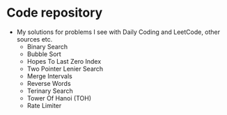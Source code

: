 # Code repository 

- My solutions for problems I see with Daily Coding and LeetCode, other sources etc. 
	- Binary Search
	- Bubble Sort
	- Hopes To Last Zero Index
	- Two Pointer Lenier Search  
	- Merge Intervals
	- Reverse Words
	- Terinary Search 
	- Tower Of Hanoi (TOH)
	- Rate Limiter 